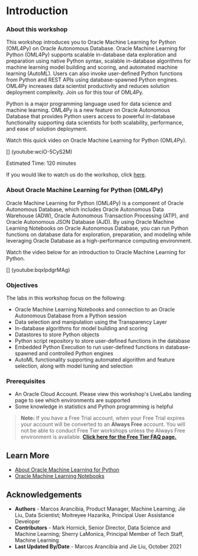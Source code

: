 # Introduction

### About this workshop
This workshop introduces you to Oracle Machine Learning for Python (OML4Py) on Oracle Autonomous Database. 
Oracle Machine Learning for Python (OML4Py) supports scalable in-database data exploration and preparation using native Python syntax, scalable in-database algorithms for machine learning model building and scoring, and automated machine learning (AutoML). Users can also invoke user-defined Python functions from Python and REST APIs using database-spawned Python engines. OML4Py increases data scientist productivity and reduces solution deployment complexity.  Join us for this tour of OML4Py.

Python is a major programming language used for data science and machine learning. OML4Py is a new feature on Oracle Autonomous Database that provides Python users access to powerful in-database functionality supporting data scientists for both scalability, performance, and ease of solution deployment. 

Watch this quick video on Oracle Machine Learning for Python (OML4Py).

[] (youtube:wciO-5CyS2M)

Estimated Time: 120 minutes

If you would like to watch us do the workshop, click [here](https://youtu.be/fLJazKAT28c).

### About Oracle Machine Learning for Python (OML4Py)
Oracle Machine Learning for Python (OML4Py) is a component of Oracle Autonomous Database, which includes Oracle Autonomous Data Warehouse (ADW), Oracle Autonomous Transaction Processing (ATP), and Oracle Autonomous JSON Database (AJD). By using Oracle Machine Learning Notebooks on Oracle Autonomous Database, you can run Python functions on database data for exploration, preparation, and modeling while leveraging Oracle Database as a high-performance computing environment. 

Watch the video below for an introduction to Oracle Machine Learning for Python.

[] (youtube:bqxlpdgrMAg)

### Objectives

 The labs in this workshop focus on the following:

 * Oracle Machine Learning Notebooks and connection to an Oracle Autonomous Database from a Python session
 * Data selection and manipulation using the Transparency Layer
 * In-database algorithms for model building and scoring
 * Datastores to store Python objects
 * Python script repository to store user-defined functions in the database
 * Embedded Python Execution to run user-defined functions in database-spawned and controlled Python engines
 * AutoML functionality supporting automated algorithm and feature selection, along with model tuning and selection


### Prerequisites

- An Oracle Cloud Account. Please view this workshop's LiveLabs landing page to see which environments are supported
- Some knowledge in statistics and Python programming is helpful

> **Note:** If you have a Free Trial account, when your Free Trial expires your account will be converted to an **Always Free** account. You will not be able to conduct Free Tier workshops unless the Always Free environment is available. **[Click here for the Free Tier FAQ page.](https://www.oracle.com/cloud/free/faq.html)**

## Learn More

* [About Oracle Machine Learning for Python](https://docs.oracle.com/en/database/oracle/machine-learning/oml4py/1/mlpug/about-oml4py-overview.html#GUID-D13E274D-653E-4285-B52F-AF38CCFD9A5B)
* [Oracle Machine Learning Notebooks](https://docs.oracle.com/en/database/oracle/machine-learning/oml-notebooks/)

## Acknowledgements
* **Authors** - Marcos Arancibia, Product Manager, Machine Learning; Jie Liu, Data Scientist; Moitreyee Hazarika, Principal User Assistance Developer
* **Contributors** -  Mark Hornick, Senior Director, Data Science and Machine Learning; Sherry LaMonica, Principal Member of Tech Staff, Machine Learning
* **Last Updated By/Date** - Marcos Arancibia and Jie Liu, October 2021
